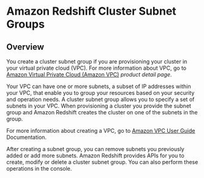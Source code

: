 # Amazon Redshift Cluster Subnet Groups<a name="working-with-cluster-subnet-groups"></a>

## Overview<a name="working-with-cluster-subnet-groups-overview"></a>

You create a cluster subnet group if you are provisioning your cluster in your virtual private cloud \(VPC\)\. For more information about VPC, go to [Amazon Virtual Private Cloud \(Amazon VPC\)](https://aws.amazon.com/vpc/) *product detail page*\.

Your VPC can have one or more subnets, a subset of IP addresses within your VPC, that enable you to group your resources based on your security and operation needs\. A cluster subnet group allows you to specify a set of subnets in your VPC\. When provisioning a cluster you provide the subnet group and Amazon Redshift creates the cluster on one of the subnets in the group\. 

For more information about creating a VPC, go to [Amazon VPC User Guide](http://docs.aws.amazon.com/AmazonVPC/latest/UserGuide/) Documentation\.

After creating a subnet group, you can remove subnets you previously added or add more subnets\. Amazon Redshift provides APIs for you to create, modify or delete a cluster subnet group\. You can also perform these operations in the console\.